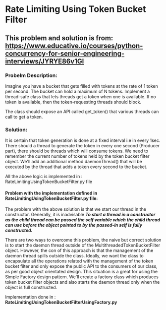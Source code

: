 # Rate Limiting Using Token Bucket Filter
## This problem and solution is from: https://www.educative.io/courses/python-concurrency-for-senior-engineering-interviews/JYRYE86v1Gl
### Probelm Description: 
Imagine you have a bucket that gets filled with tokens at the rate of 1 token per second. The bucket can hold a maximum of N tokens. Implement a thread-safe class that lets threads get a token when one is available. If no token is available, then the token-requesting threads should block.

The class should expose an API called get_token() that various threads can call to get a token.

### Solution:
It is certain that token generation is done at a fixed interval i:e in every 1sec. 
There should a thread to generate the token in every one second (Producer part), there should be threads which will consume tokens.
We need to remember the current number of tokens held by the token bucket filter object. We'll add an additional method daemonThread() 
that will be executed by the thread that adds a token every second to the bucket.

All the above logic is implemented in : RateLimitingUsingTokenBucketFilter.py file

#### Problem with the implementation defined in **RateLimitingUsingTokenBucketFilter.py** file:
The problem with the above solution is that we start our thread in the constructor. Generally, it is inadvisable 
***To start a thread in a constructor as the child thread can be passed the self variable which the child thread can use before the object pointed to by the passed-in 
self is fully constructed.***

There are two ways to overcome this problem, the naive but correct solution is to start the daemon thread outside of the MultithreadedTokenBucketFilter object. 
However, the con of this approach is that the management of the daemon thread spills outside the class. Ideally, we want the class to encapsulate all the operations 
related with the management of the token bucket filter and only expose the public API to the consumers of our class, as per good object orientated design. 
This situation is a great for using the Simple Factory design pattern. 
We'll create a factory class which produces token bucket filter objects and also starts the daemon thread only when the object is full constructed.

Implementation done in : **RateLimitingUsingTokenBucketFilterUsingFactory.py** 

